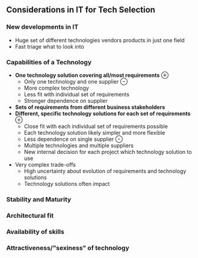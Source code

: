 ## Considerations in IT for Tech Selection
### New developments in IT
- Huge set of different technologies vendors products in just one field
- Fast triage what to look into
### Capabilities of a Technology
- **One technology solution covering all/most requirements**
	⊕ 
	- Only one technology and one supplier
	⊖
	- More complex technology
	- Less fit with individual set of requirements
	- Stronger dependence on supplier
- **Sets of requirements from different business stakeholders**
- **Different, specific technology solutions for each set of requirements**
	⊕
	- Close fit with each individual set of requirements possible
	- Each technology solution likely simpler and more flexible
	- Less dependence on single supplier
	⊖
	- Multiple technologies and multiple suppliers
	- New internal decision for each project which technology solution to use
- Very complex trade-offs
	- High uncertainty about evolution of requirements and technology solutions
	- Technology solutions often impact 
### Stability and Maturity
### Architectural fit
### Availability of skills
### Attractiveness/"sexiness" of technology

